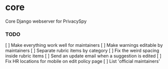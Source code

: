 # core
Core Django webserver for PrivacySpy

### TODO

[ ] Make everything work well for maintainers
[ ] Make warnings editable by maintainers
[ ] Separate rubric items by category
[ ] Fix the weird spacing inside rubric items
[ ] Send an update email when a suggestion is edited
[ ] Fix HR locations for mobile on edit policy page
[ ] List 'official maintainers'